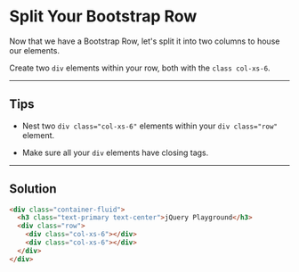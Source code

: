 # Split Your Bootstrap Row

Now that we have a Bootstrap Row, let's split it into two columns to house our elements.

Create two `div` elements within your row, both with the `class col-xs-6`.

---

## Tips

- Nest two `div class="col-xs-6"` elements within your `div class="row"` element.

- Make sure all your `div` elements have closing tags.

---

## Solution

```html
<div class="container-fluid">
  <h3 class="text-primary text-center">jQuery Playground</h3>
  <div class="row">
    <div class="col-xs-6"></div>
    <div class="col-xs-6"></div>
  </div>
</div>
```